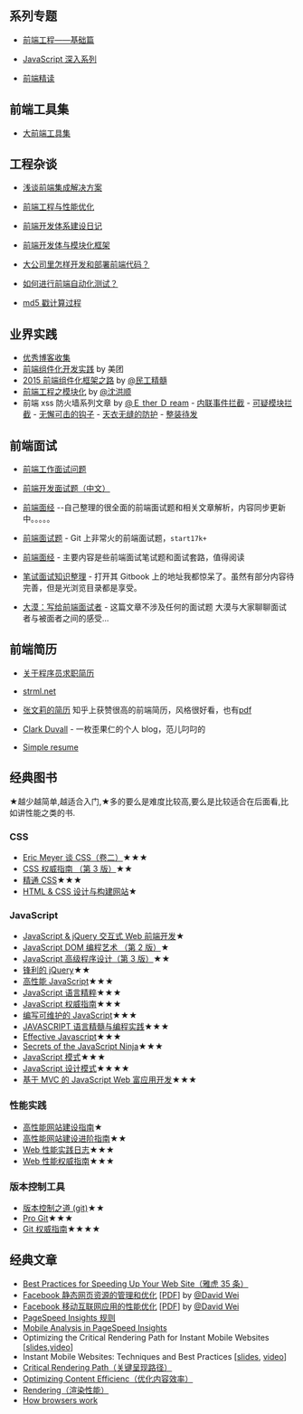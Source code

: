<h2 id="series">系列专题</h2>

- [前端工程——基础篇](https://github.com/fouber/blog/issues/10)
- [JavaScript 深入系列](https://github.com/fyuanfen/note/blob/master/article/JavaScript/README.md)

- [前端精读](https://github.com/dt-fe/weekly)

<h2 id="tools">前端工具集</h2>

- [大前端工具集](https://github.com/fyuanfen/note/tree/master/tools/fe_tools.md)

<h2 id="project">工程杂谈</h2>

- [浅谈前端集成解决方案](https://github.com/fouber/blog/issues/1)

- [前端工程与性能优化](https://github.com/fyuanfen/note/blob/master/article/2.md)

- [前端开发体系建设日记](https://github.com/fouber/blog/issues/2)

- [前端开发体与模块化框架](https://github.com/fouber/blog/issues/4)

- [大公司里怎样开发和部署前端代码？](https://github.com/fyuanfen/note/blob/master/article/6.md)
- [如何进行前端自动化测试？](https://github.com/fouber/blog/issues/7)
- [md5 戳计算过程](https://github.com/fouber/blog/issues/5)

## 业界实践

- [优秀博客收集](https://github.com/fyuanfen/note/tree/master/article/blog.md)
- [前端组件化开发实践](http://tech.meituan.com/frontend-component-practice.html) by 美团
- [2015 前端组件化框架之路](https://github.com/xufei/blog/issues/19) by [@民工精髓](http://weibo.com/sharpmaster)
- [前端工程之模块化](http://fex.baidu.com/blog/2014/03/fis-module/) by [@沈洪顺](http://weibo.com/u/1916384703)
- 前端 xss 防火墙系列文章 by [@Ｅ ther Ｄ ream](https://github.com/zjcqoo) - [内联事件拦截](http://fex.baidu.com/blog/2014/06/xss-frontend-firewall-1/) - [可疑模块拦截](http://fex.baidu.com/blog/2014/06/xss-frontend-firewall-2/) - [无懈可击的钩子](http://fex.baidu.com/blog/2014/06/xss-frontend-firewall-3/) - [天衣无缝的防护](http://fex.baidu.com/blog/2014/06/xss-frontend-firewall-4/) - [整装待发](http://fex.baidu.com/blog/2014/06/xss-frontend-firewall-5)

<h2 id="interview">前端面试</h2>

- [前端工作面试问题](https://github.com/h5bp/Front-end-Developer-Interview-Questions)

- [前端开发面试题（中文）](https://github.com/markyun/My-blog/tree/master/Front-end-Developer-Questions/Questions-and-Answers)

- [前端面经](https://github.com/fyuanfen/note/blob/master/article/Front-end-Interview-questions-master.md) --自己整理的很全面的前端面试题和相关文章解析，内容同步更新中。。。。。

* [前端面试题](https://github.com/h5bp/Front-end-Developer-Interview-Questions/tree/master/Translations/Chinese) - Git 上非常火的前端面试题，`start17k+`
* [前端面经](https://github.com/paddingme/Front-end-Web-Development-Interview-Question) - 主要内容是些前端面试笔试题和面试套路，值得阅读

* [笔试面试知识整理](https://github.com/HIT-Alibaba/interview) - 打开其 Gitbook 上的地址我都惊呆了。虽然有部分内容待完善，但是光浏览目录都是享受。

* [大漠：写给前端面试者](http://www.w3cplus.com/css/write-to-front-end-developer-interview.html) - 这篇文章不涉及任何的面试题 大漠与大家聊聊面试者与被面者之间的感受...

<h2 id="resume">前端简历</h2>

- [关于程序员求职简历](https://mdluo.github.io/blog/about-resume/)

- [strml.net](http://strml.net/)

- [张文莉的简历](http://zhangwenli.com/cv/cn.html)
  知乎上获赞很高的前端简历，风格很好看，也有[pdf](http://zhangwenli.com/cv/Web%20Front-End%20Wenli%20Zhang.pdf)

- [Clark Duvall](http://www.clarkduvall.com/) - 一枚歪果仁的个人 blog，范儿叼叼的

- [Simple resume](https://github.com/DIYgod/Resume)

<h2 id="books">经典图书</h2>
★越少越简单,越适合入门,★多的要么是难度比较高,要么是比较适合在后面看,比如讲性能之类的书.

### CSS

- [Eric Meyer 谈 CSS（卷二）](http://www.amazon.cn/Eric-Meyer-谈-CSS-迈耶/dp/B00170M84I/)★★★
- [CSS 权威指南 （第 3 版）](http://book.douban.com/subject/2308234/)★★
- [精通 CSS](http://book.douban.com/subject/4736167/)★★★
- [HTML & CSS 设计与构建网站](http://book.douban.com/subject/21338365/)★

### JavaScript

- [JavaScript & jQuery 交互式 Web 前端开发](http://book.douban.com/subject/26433805/)★
- [JavaScript DOM 编程艺术 （第 2 版）](http://book.douban.com/subject/6038371/)★
- [JavaScript 高级程序设计（第 3 版）](http://book.douban.com/subject/10546125/)★★
- [锋利的 jQuery](http://book.douban.com/subject/10792216/)★★
- [高性能 JavaScript](http://book.douban.com/subject/5362856/)★★★
- [JavaScript 语言精粹](http://book.douban.com/subject/3590768/)★★★
- [JavaScript 权威指南](http://book.douban.com/subject/10549733/)★★★
- [编写可维护的 JavaScript](http://book.douban.com/subject/21792530/)★★★
- [JAVASCRIPT 语言精髓与编程实践](http://book.douban.com/subject/3012828/)★★★
- [Effective Javascript](http://www.amazon.com/Effective-JavaScript-Specific-Software-Development/dp/0321812182)★★★
- [Secrets of the JavaScript Ninja](http://book.douban.com/subject/3176860/)★★★
- [JavaScript 模式](http://book.douban.com/subject/11506062/)★★★
- [JavaScript 设计模式](http://book.douban.com/subject/3329540/)★★★★
- [基于 MVC 的 JavaScript Web 富应用开发](http://book.douban.com/subject/10733304/)★★★

### 性能实践

- [高性能网站建设指南](https://book.douban.com/subject/3132277/)★
- [高性能网站建设进阶指南](https://book.douban.com/subject/4719162/)★★
- [Web 性能实践日志](http://book.douban.com/subject/25891125/)★★★
- [Web 性能权威指南](http://book.douban.com/subject/25856314/)★★★

### 版本控制工具

- [版本控制之道 (git)](http://book.douban.com/subject/4813786/)★★
- [Pro Git](http://iissnan.com/progit/)★★★
- [Git 权威指南](http://book.douban.com/subject/6526452/)★★★★

<h2 id="articles">经典文章</h2>

- [Best Practices for Speeding Up Your Web Site（雅虎 35 条）](https://developer.yahoo.com/performance/rules.html)
- [Facebook 静态网页资源的管理和优化](http://v.youku.com/v_show/id_XMjI5OTUxMjE2.html) [[PDF](http://velocity.oreilly.com.cn/2010/ppts/VelocityChina2010Dec7StaticResource.pdf)] by [@David Wei](http://weibo.com/weixiaoliang9)
- [Facebook 移动互联网应用的性能优化](http://v.youku.com/v_show/id_XMzUwOTQzMzA4.html) [[PDF](http://velocity.oreilly.com.cn/2011/ppts/MobilePerformanceVelocity2011_DavidWei.pdf)] by [@David Wei](http://weibo.com/weixiaoliang9)
- [PageSpeed Insights 规则](https://developers.google.com/speed/docs/insights/rules?csw=1)
- [Mobile Analysis in PageSpeed Insights](https://developers.google.com/speed/docs/insights/mobile)
- Optimizing the Critical Rendering Path for Instant Mobile Websites [[slides](https://docs.google.com/presentation/d/1IRHyU7_crIiCjl0Gvue0WY3eY_eYvFQvSfwQouW9368/present?slide=id.p19),[video](https://www.youtube.com/watch?v=YV1nKLWoARQ)]
- Instant Mobile Websites: Techniques and Best Practices [[slides](http://storage.googleapis.com/io-2013/presentations/239-%20Instant%20Mobile%20Websites-%20Techniques%20and%20Best%20Practices.pdf), [video](https://www.youtube.com/watch?v=Bzw8-ZLpwtw)]
- [Critical Rendering Path（关键呈现路径）](https://developers.google.com/web/fundamentals/performance/critical-rendering-path/)
- [Optimizing Content Efficienc（优化内容效率）](https://developers.google.com/web/fundamentals/performance/optimizing-content-efficiency/?hl=zh-cn)
- [Rendering（渲染性能）](https://developers.google.com/web/fundamentals/performance/rendering/?hl=zh-cn)
- [How browsers work](http://taligarsiel.com/Projects/howbrowserswork1.htm)
